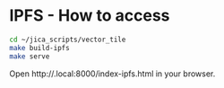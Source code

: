 # IPFS - How to access

```bash
cd ~/jica_scripts/vector_tile
make build-ipfs
make serve
```

Open http://<your host>.local:8000/index-ipfs.html in your browser.
